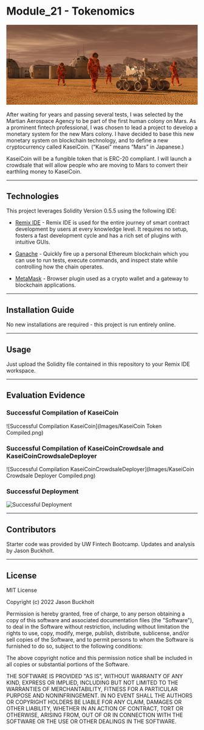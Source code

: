 # Module_21 - Tokenomics

![Smart Contract](Images/21-4-application-image.png)

After waiting for years and passing several tests, I was selected by the Martian Aerospace Agency to be part of the first human colony on Mars. As a prominent fintech professional, I was chosen to lead a project to develop a monetary system for the new Mars colony. I have decided to base this new monetary system on blockchain technology, and to define a new cryptocurrency called KaseiCoin. (“Kasei” means “Mars” in Japanese.)

KaseiCoin will be a fungible token that is ERC-20 compliant. I will launch a crowdsale that will allow people who are moving to Mars to convert their earthling money to KaseiCoin.

---

## Technologies

This project leverages Solidity Version 0.5.5 using the following IDE:

* [Remix IDE](https://remix.ethereum.org/) - Remix IDE is used for the entire journey of smart contract development by users at every knowledge level. It requires no setup, fosters a fast development cycle and has a rich set of plugins with intuitive GUIs.

* [Ganache](https://www.trufflesuite.com/ganache) - Quickly fire up a personal Ethereum blockchain which you can use to run tests, execute commands, and inspect state while controlling how the chain operates.

* [MetaMask](https://metamask.io/) - Browser plugin used as a crypto wallet and a gateway to blockchain applications.

---

## Installation Guide

No new installations are required - this project is run entirely online.  

---

## Usage

Just upload the Solidity file contained in this repository to your Remix IDE workspace.

---

## Evaluation Evidence

### Successful Compilation of KaseiCoin

![Successful Compilation KaseiCoin](Images/KaseiCoin Token Compiled.png)

### Successful Compilation of KaseiCoinCrowdsale and KaseiCoinCrowdsaleDeployer

![Successful Compilation KaseiCoinCrowdsaleDeployer](Images/KaseiCoin Crowdsale Deployer Compiled.png)

### Successful Deployment

![Successful Deployment](Execution_Results/successful_deployment.png)

---

## Contributors

Starter code was provided by UW Fintech Bootcamp.  Updates and analysis by Jason Buckholt.  

---

## License

MIT License

Copyright (c) 2022 Jason Buckholt

Permission is hereby granted, free of charge, to any person obtaining a copy of this software and associated documentation files (the "Software"), to deal in the Software without restriction, including without limitation the rights to use, copy, modify, merge, publish, distribute, sublicense, and/or sell copies of the Software, and to permit persons to whom the Software is furnished to do so, subject to the following conditions:

The above copyright notice and this permission notice shall be included in all copies or substantial portions of the Software.

THE SOFTWARE IS PROVIDED "AS IS", WITHOUT WARRANTY OF ANY KIND, EXPRESS OR IMPLIED, INCLUDING BUT NOT LIMITED TO THE WARRANTIES OF MERCHANTABILITY, FITNESS FOR A PARTICULAR PURPOSE AND NONINFRINGEMENT. IN NO EVENT SHALL THE AUTHORS OR COPYRIGHT HOLDERS BE LIABLE FOR ANY CLAIM, DAMAGES OR OTHER LIABILITY, WHETHER IN AN ACTION OF CONTRACT, TORT OR OTHERWISE, ARISING FROM, OUT OF OR IN CONNECTION WITH THE SOFTWARE OR THE USE OR OTHER DEALINGS IN THE SOFTWARE.